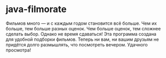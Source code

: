 # java-filmorate
Фильмов много — и с каждым годом становится всё больше. Чем их больше, тем больше разных оценок. Чем больше оценок, тем 
сложнее сделать выбор. Однако не время сдаваться! Эта программа создана для удобной подборки фильмов. Теперь ни вам, ни вашим друзьям 
не придётся долго размышлять, что посмотреть вечером. Удачного просмотра!